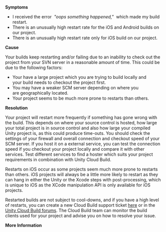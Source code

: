 

**Symptoms**


- I received the error  *"oops something happened,"*  which made my build restart.
- There is an unusually high restart rate for the iOS and Android builds on our project.
- There is an unusually high restart rate only for iOS build on our project.



**Cause**



Your builds keep restarting and/or failing due to an inability to check out the project from your SVN server in a reasonable amount of time. This could be due to the following factors:


- Your have a large project which you are trying to build locally and your build needs to checkout the project first.
- You may have a weaker SCM server depending on where you are geographically located.
- Your project seems to be much more prone to restarts than others.



**Resolution**



Your project will restart more frequently if something has gone wrong with the build. This depends on where your source control is hosted, how large your total project is in source control and also how large your compiled Unity project is, as this could produce time-outs. You should check the settings of your firewall and overall connection and checkout speed of your SCM server. If you host it on a external service, you can test the connection speed if you checkout your project locally and compare it with other services. Test different services to find a hoster which suits your project requirements in combination with Unity Cloud Build.



Restarts on iOS occur as some projects seem much more prone to restarts than others. iOS projects will always be a little more likely to restart as they can hang in either the Unity or the Xcode steps with post-processing, which is unique to iOS as the XCode manipulation API is only available for iOS projects.



Restarted builds are not subject to cool-downs, and if you have a high level of restarts, you can create a new Cloud Build support ticket [here](/hc/en-us/requests/new) or in the [Unity Cloud Build forums](http://forum.unity3d.com/threads/constant-restarting-hanging-on-processing.305986/#post-2001258). The Cloud Build team can monitor the build clients used for your project and advise you on how to resolve your issue.



**More Information**





